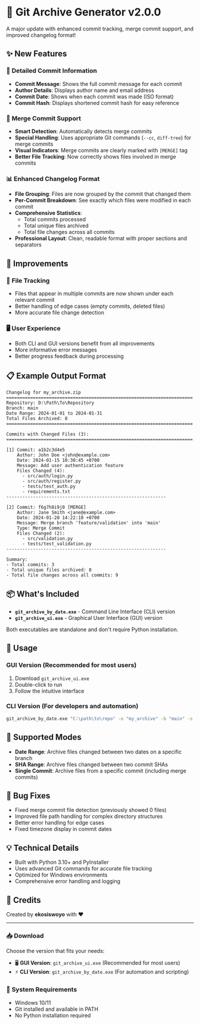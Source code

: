 # 🎉 Git Archive Generator v2.0.0

A major update with enhanced commit tracking, merge commit support, and improved changelog format!

## ✨ New Features

### 📝 **Detailed Commit Information**
- **Commit Message**: Shows the full commit message for each commit
- **Author Details**: Displays author name and email address
- **Commit Date**: Shows when each commit was made (ISO format)
- **Commit Hash**: Displays shortened commit hash for easy reference

### 🔀 **Merge Commit Support**
- **Smart Detection**: Automatically detects merge commits
- **Special Handling**: Uses appropriate Git commands (`--cc`, `diff-tree`) for merge commits
- **Visual Indicators**: Merge commits are clearly marked with `[MERGE]` tag
- **Better File Tracking**: Now correctly shows files involved in merge commits

### 📊 **Enhanced Changelog Format**
- **File Grouping**: Files are now grouped by the commit that changed them
- **Per-Commit Breakdown**: See exactly which files were modified in each commit
- **Comprehensive Statistics**: 
  - Total commits processed
  - Total unique files archived
  - Total file changes across all commits
- **Professional Layout**: Clean, readable format with proper sections and separators

## 🔧 Improvements

### 🎯 **File Tracking**
- Files that appear in multiple commits are now shown under each relevant commit
- Better handling of edge cases (empty commits, deleted files)
- More accurate file change detection

### 🖥️ **User Experience**
- Both CLI and GUI versions benefit from all improvements
- More informative error messages
- Better progress feedback during processing

## 📋 **Example Output Format**

```
Changelog for my_archive.zip
======================================================================
Repository: D:\Path\To\Repository
Branch: main
Date Range: 2024-01-01 to 2024-01-31
Total Files Archived: 8
======================================================================

Commits with Changed Files (3):
======================================================================

[1] Commit: a1b2c3d4e5
    Author: John Doe <john@example.com>
    Date: 2024-01-15 10:30:45 +0700
    Message: Add user authentication feature
    Files Changed (4):
      - src/auth/login.py
      - src/auth/register.py
      - tests/test_auth.py
      - requirements.txt
------------------------------------------------------------

[2] Commit: f6g7h8i9j0 [MERGE]
    Author: Jane Smith <jane@example.com>
    Date: 2024-01-20 14:22:10 +0700
    Message: Merge branch 'feature/validation' into 'main'
    Type: Merge Commit
    Files Changed (2):
      - src/validation.py
      - tests/test_validation.py
------------------------------------------------------------

Summary:
- Total commits: 3
- Total unique files archived: 8
- Total file changes across all commits: 9
```

## 📦 **What's Included**

- **`git_archive_by_date.exe`** - Command Line Interface (CLI) version
- **`git_archive_ui.exe`** - Graphical User Interface (GUI) version

Both executables are standalone and don't require Python installation.

## 🚀 **Usage**

### GUI Version (Recommended for most users)
1. Download `git_archive_ui.exe`
2. Double-click to run
3. Follow the intuitive interface

### CLI Version (For developers and automation)
```bash
git_archive_by_date.exe "C:\path\to\repo" -o "my_archive" -b "main" -s "2024-01-01" -e "2024-01-31"
```

## 🔄 **Supported Modes**

- **Date Range**: Archive files changed between two dates on a specific branch
- **SHA Range**: Archive files changed between two commit SHAs  
- **Single Commit**: Archive files from a specific commit (including merge commits)

## 🐛 **Bug Fixes**

- Fixed merge commit file detection (previously showed 0 files)
- Improved file path handling for complex directory structures
- Better error handling for edge cases
- Fixed timezone display in commit dates

## 💡 **Technical Details**

- Built with Python 3.10+ and PyInstaller
- Uses advanced Git commands for accurate file tracking
- Optimized for Windows environments
- Comprehensive error handling and logging

## 🙏 **Credits**

Created by **ekosiswoyo** with ❤️

---

### 📥 **Download**

Choose the version that fits your needs:
- 🖥️ **GUI Version**: `git_archive_ui.exe` (Recommended for most users)
- ⚡ **CLI Version**: `git_archive_by_date.exe` (For automation and scripting)

### 🔗 **System Requirements**
- Windows 10/11
- Git installed and available in PATH
- No Python installation required
